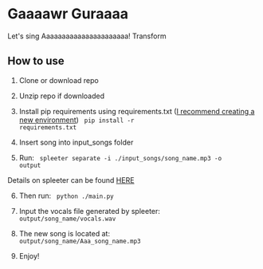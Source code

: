 # Gaaaawr Guraaaa

Let's sing Aaaaaaaaaaaaaaaaaaaaaa! Transform

## How to use

1. Clone or download repo

2. Unzip repo if downloaded
3. Install pip requirements using requirements.txt (<a href="https://packaging.python.org/guides/installing-using-pip-and-virtual-environments/">I recommend creating a new environment</a>)
   <code>
   pip install -r requirements.txt
   </code>

4. Insert song into input_songs folder

5. Run:
   <code>
   spleeter separate -i ./input_songs/song_name.mp3 -o output
   </code>

Details on spleeter can be found <a href="https://github.com/deezer/spleeter">HERE</a>

6. Then run:
   <code>
   python ./main.py
   </code>

7. Input the vocals file generated by spleeter:
   <code>
   output/song_name/vocals.wav
   </code>

8. The new song is located at:
   <code>
   output/song_name/Aaa_song_name.mp3
   </code>

9. Enjoy!
